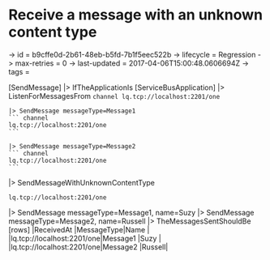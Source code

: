 # Receive a message with an unknown content type

-> id = b9cffe0d-2b61-48eb-b5fd-7b1f5eec522b
-> lifecycle = Regression
-> max-retries = 0
-> last-updated = 2017-04-06T15:00:48.0606694Z
-> tags = 

[SendMessage]
|> IfTheApplicationIs
    [ServiceBusApplication]
    |> ListenForMessagesFrom
    ``` channel
    lq.tcp://localhost:2201/one
    ```

    |> SendMessage messageType=Message1
    ``` channel
    lq.tcp://localhost:2201/one
    ```

    |> SendMessage messageType=Message2
    ``` channel
    lq.tcp://localhost:2201/one
    ```


|> SendMessageWithUnknownContentType
``` address
lq.tcp://localhost:2201/one
```

|> SendMessage messageType=Message1, name=Suzy
|> SendMessage messageType=Message2, name=Russell
|> TheMessagesSentShouldBe
    [rows]
    |ReceivedAt                 |MessageType|Name   |
    |lq.tcp://localhost:2201/one|Message1   |Suzy   |
    |lq.tcp://localhost:2201/one|Message2   |Russell|

~~~
